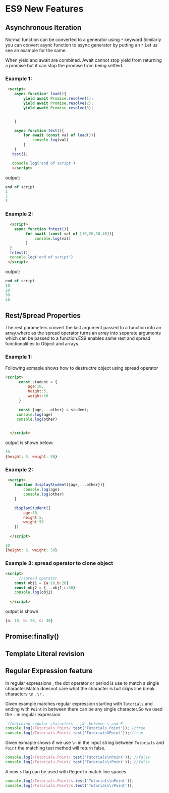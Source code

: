 # ES9 New Features

## Asynchronous Iteration

 Normal function can be converted to a generator using `*` keyword.Similarly you can convert async function to async generator by putting an `*`.Let us see an example for the same.

 When yield and await are combined. Await cannot stop yield from returning a promise but it can stop the promise from being settled.

### Example 1:

 ```html
  <script>
     async function* load(){
         yield await Promise.resolve(1);
         yield await Promise.resolve(2);
         yield await Promise.resolve(3);


     }

     async function test(){
         for await (const val of load()){
             console.log(val)
         }
     }
    test();

    console.log('end of script')
    </script>

 ```

output:

```js
end of script
1
2
3
```

### Example 2:


```html
  <script>
    async function fntest(){
         for await (const val of [10,20,30,40]){
             console.log(val)
         }
  }
  fntest();
  console.log('end of script')
 </script>

```

output:

```js
end of script
10
20
30
40

```

## Rest/Spread Properties

The rest parameters convert the last argument passed to a function into an array.where as the spread operator turns an array into separate arguments which can be passed to a function.ES9 enables same rest and spread functionalities to Object and arrays.

### Example 1:
Following exmaple shows how to destructre object using spread operator

```html
<script>
      const student = {
          age:10,
          height:5,
          weight:50
      }

      const {age,...other} = student;
     console.log(age)
     console.log(other)

  
  </script>

```

output is shown below:

```js
10
{height: 5, weight: 50}
```

### Example 2:

```html
 <script>
    function displayStudent({age,...other}){
        console.log(age)
        console.log(other)
    }

    displayStudent({
        age:10,
        height:5,
        weight:50
    })
  
  </script>

```

```js
10
{height: 5, weight: 50}
```

### Example 3: spread operator to clone object

```html
<script>
      //spread operator
    const obj1 = {a:10,b:20}
    const obj2 = {...obj1,c:30}
    console.log(obj2)
  
  </script>

```

output is shown

```js
{a: 10, b: 20, c: 30}
```

## Promise:finally()


## Template Literal revision

## Regular Expression feature

In regular expressions , the dot operator or period is use to match a single character.Match doesnot care what the character is but skips line break characters `\n` , `\r` .

Given example matches regular expression starting with `Tutorials` and ending with `Point` in between there can be any single character.So we used the `.` in regular expression.

```js
 //matching regular characters _ ,X  between s and P
console.log(/Tutorials.Point/.test('Tutorials_Point')); //true
console.log(/Tutorials.Point/.test('TutorialsXPoint'));//true
```

Given exmaple shows if we use `\n` in the input string between `Tutorials` and `Point` the matching test method will return false.
```js
console.log(/Tutorials.Point/.test('Tutorials\nPoint')); //false
console.log(/Tutorials.Point/.test('Tutorials\rPoint')); //false
```

A  new `s` flag can be used with Regex to match line spaces.


```js
console.log(/Tutorials.Point/s.test('Tutorials\nPoint'));
console.log(/Tutorials.Point/s.test('Tutorials\rPoint'));
```